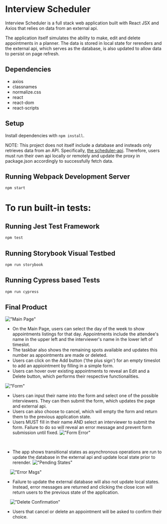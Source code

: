 # Interview Scheduler
Interview Scheduler is a full stack web application built with React JSX and Axios that relies on data from an external api.

The application itself simulates the ability to make, edit and delete appointments in a planner. The data is stored in local state for rerenders and the external api, which serves as the database, is also updated to allow data to persist on page refresh.

## Dependencies

  - axios
  - classnames
  - normalize.css
  - react
  - react-dom
  - react-scripts

## Setup

Install dependencies with `npm install`.

NOTE: This project does not itself include a database and insteads only retrieves data from an API. Specifically, [the scheduler-api](https://github.com/dan-suen/scheduler-api). Therefore, users must run their own api locally or remotely and update the proxy in package.json accordingly to successfully fetch data.

## Running Webpack Development Server

```sh
npm start
```


# To run built-in tests:
## Running Jest Test Framework

```sh
npm test
```

## Running Storybook Visual Testbed

```sh
npm run storybook
```

## Running Cypress based Tests

```sh
npm run cypress
```



## Final Product

!["Main Page"](https://github.com/dan-suen/scheduler/blob/master/public/sample/1.png?raw=true)
- On the Main Page, users can select the day of the week to show appointments listings for that day. Appointments include the attendee's name in the upper left and the interviewer's name in the lower left of timeslot.
- The taskbar also shows the remaining spots available and updates this number as appointments are made or deleted.
- Users can click on the Add button ('the plus sign') for an empty timeslot to add an appiointment by filling in a simple form.
- Users can hover over existing appointments to reveal an Edit and a Delete button, which performs their respective functionalities.
&nbsp;
&nbsp;

!["Form"](https://github.com/dan-suen/scheduler/blob/master/public/sample/2.png?raw=true)
- Users can input their name into the form and select one of the possible interviewers. They can then submit the form, which updates the page and external api.
- Users can also choose to cancel, which will empty the form and return them to the previous application state.
- Users MUST fill in their name AND select an interviewer to submit the form. Failure to do so will reveal an error message and prevent form submission until fixed.
!["Form Error"](https://github.com/dan-suen/scheduler/blob/master/public/sample/6.png?raw=true)

&nbsp;
&nbsp;
- The app shows transitional states as asynchronous operations are run to update the database in the external api and update local state prior to rerender.
!["Pending States"](https://github.com/dan-suen/scheduler/blob/master/public/sample/4.png?raw=true)


&nbsp;
&nbsp;
!["Error Msgs"](https://github.com/dan-suen/scheduler/blob/master/public/sample/3.png?raw=true)
- Failure to update the external database will also not update local states. Instead, error messages are returned and clicking the close icon will return users to the previous state of the application.

&nbsp;
&nbsp;
!["Delete Confirmation"](https://github.com/dan-suen/scheduler/blob/master/public/sample/5.png?raw=true)
- Users that cancel or delete an appointment will be asked to confirm their choice. 

